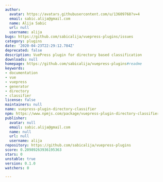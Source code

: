 ```yaml
---
author:
  avatar: https://avatars.githubusercontent.com/u/13609768?v=4
  email: sabic.alija@gmail.com
  name: Alija Sabic
  url: null
  username: alija
bugs: https://github.com/sabicalija/vuepress-plugins/issues
category: plugins
date: '2020-04-23T22:29:12.784Z'
deprecated: false
description: VuePress plugin for directory based classification
downloads: null
homepage: https://github.com/sabicalija/vuepress-plugins#readme
keywords:
- documentation
- vue
- vuepress
- generator
- directory
- classifier
license: false
maintainers: null
name: vuepress-plugin-directory-classifier
npm: https://www.npmjs.com/package/vuepress-plugin-directory-classifier
publisher:
  avatar: null
  email: sabic.alija@gmail.com
  name: null
  url: null
  username: alija
repository: https://github.com/sabicalija/vuepress-plugins
score: 0.20989263936195363
stars: 0
unstable: true
version: 0.1.0
watchers: 0

---
```


